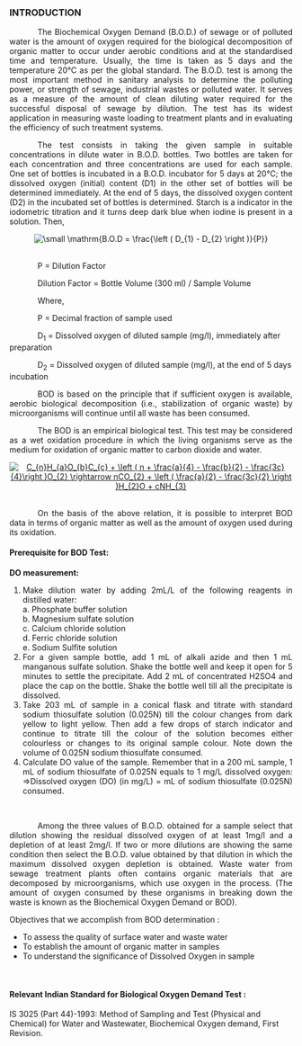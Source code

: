 ### INTRODUCTION<br>

<p style="text-indent:50px; text-align:justify;">The Biochemical Oxygen Demand (B.O.D.) of sewage or of polluted water is the amount of oxygen required for the biological decomposition of organic matter to occur under aerobic conditions and at the standardised time and temperature. Usually, the time is taken as 5 days and the temperature 20°C as per the global standard. The B.O.D. test is among the most important method in sanitary analysis to determine the polluting power, or strength of sewage, industrial wastes or polluted water. It serves as a measure of the amount of clean diluting water required for the successful disposal of sewage by dilution. The test has its widest application in measuring waste loading to treatment plants and in evaluating the efficiency of such treatment systems.</p>

<p style="text-indent:50px; text-align:justify;">The test consists in taking the given sample in suitable concentrations in dilute water in B.O.D. bottles. Two bottles are taken for each concentration and three concentrations are used for each sample. One set of bottles is incubated in a B.O.D. incubator for 5 days at 20°C; the dissolved oxygen (initial) content (D1) in the other set of bottles will be determined immediately. At the end of 5 days, the dissolved oxygen content (D2) in the incubated set of bottles is determined. Starch is a indicator in the iodometric titration and it turns deep dark blue when iodine is present in a solution. Then,</p>

<center><img src="http://latex.codecogs.com/gif.latex?\small&space;\mathrm{B.O.D&space;(mg/l)=&space;\left&space;(&space;D_{1}&space;-&space;D_{2}&space;\right&space;)}{P}" title="\small \mathrm{B.O.D = \frac{\left ( D_{1} - D_{2} \right )}{P}}" /></center>
<br>

<p style="text-indent:50px;">P = Dilution Factor</p>
<p style="text-indent:50px;">Dilution Factor =    Bottle Volume (300 ml) / Sample Volume</p>

<p style="text-indent:50px;">Where,</p>

<p style="text-indent:50px;"><p style="text-indent:50px;">P = Decimal fraction of sample used</p>

<p style="text-indent:50px;">D<sub>1</sub> = Dissolved oxygen of diluted sample (mg/l), immediately after preparation</p>

<p style="text-indent:50px;">D<sub>2</sub> = Dissolved oxygen of diluted sample (mg/l), at the end of 5 days incubation</p>

<p style="text-indent:50px; text-align:justify;">BOD is based on the principle that if sufficient oxygen is available, aerobic biological decomposition (i.e., stabilization of organic waste) by microorganisms will continue until all waste has been consumed.</p>

<p style="text-indent:50px; text-align:justify;">The BOD is an empirical biological test.  This test may be considered as a wet oxidation procedure in which the living organisms serve as the medium for oxidation of organic matter to carbon dioxide and water.</p>

<center><a href="https://www.codecogs.com/eqnedit.php?latex=C_{n}H_{a}O_{b}C_{c}&space;&plus;&space;\left&space;(&space;n&space;&plus;&space;\frac{a}{4}&space;-&space;\frac{b}{2}&space;-&space;\frac{3c}{4}\right&space;)O_{2}&space;\rightarrow&space;nCO_{2}&space;&plus;&space;\left&space;(&space;\frac{a}{2}&space;-&space;\frac{3c}{2}&space;\right&space;)H_{2}O&space;&plus;&space;cNH_{3}" target="_blank"><img src="https://latex.codecogs.com/gif.latex?C_{n}H_{a}O_{b}C_{c}&space;&plus;&space;\left&space;(&space;n&space;&plus;&space;\frac{a}{4}&space;-&space;\frac{b}{2}&space;-&space;\frac{3c}{4}\right&space;)O_{2}&space;\rightarrow&space;nCO_{2}&space;&plus;&space;\left&space;(&space;\frac{a}{2}&space;-&space;\frac{3c}{2}&space;\right&space;)H_{2}O&space;&plus;&space;cNH_{3}" title="C_{n}H_{a}O_{b}C_{c} + \left ( n + \frac{a}{4} - \frac{b}{2} - \frac{3c}{4}\right )O_{2} \rightarrow nCO_{2} + \left ( \frac{a}{2} - \frac{3c}{2} \right )H_{2}O + cNH_{3}" /></a></center></br>

<p style="text-indent:50px; text-align:justify;">On the basis of the above relation, it is possible to interpret BOD data in terms of organic matter as well as the amount of oxygen used during its oxidation.</p>

#### Prerequisite for BOD Test:

<b>DO measurement:</b></br>

  <ol><li style="text-align:justify;"> Make dilution water by adding 2mL/L of the following reagents in distilled water:</br>
  a. Phosphate buffer solution</br>
  b. Magnesium sulfate solution</br>
  c. Calcium chloride solution</br>
  d. Ferric chloride solution</br>
  e. Sodium Sulfite solution </li>
  <li style="text-align:justify;"> For a given sample bottle, add 1 mL of alkali azide and then 1 mL manganous sulfate solution. Shake the bottle well and keep it open for 5 minutes to settle the precipitate. Add 2 mL of concentrated H2SO4 and place the cap on the bottle. Shake the bottle well till all the precipitate is dissolved.</li>
  <li style="text-align:justify;"> Take 203 mL of sample in a conical flask and titrate with standard sodium thiosulfate solution (0.025N) till the colour changes from dark yellow to light yellow. Then add a few drops of starch indicator and continue to titrate till the colour of the solution becomes either colourless or changes to its original sample colour. Note down the volume of 0.025N sodium thiosulfate consumed.</li></li>
  <li style="text-align:justify;"> Calculate DO value of the sample. Remember that in a 200 mL sample, 1 mL of sodium thiosulfate of 0.025N equals to 1 mg/L dissolved oxygen: =>Dissolved oxygen (DO) (in mg/L) = mL of sodium thiosulfate (0.025N) consumed.</li></ol></br>

<p style="text-indent:50px; text-align:justify;">Among the three values of B.O.D. obtained for a sample select that dilution showing the residual dissolved oxygen of at least 1mg/l and a depletion of at least 2mg/l. If two or more dilutions are showing the same condition then select the B.O.D. value obtained by that dilution in which the maximum dissolved oxygen depletion is obtained. Waste water from sewage treatment plants often contains organic materials that are decomposed by microorganisms, which use oxygen in the process. (The amount of oxygen consumed by these organisms in breaking down the waste is known as the Biochemical Oxygen Demand or BOD).</p>

Objectives that we accomplish from BOD determination :
<ul><li>To assess the quality of surface water and waste water</li>
<li>To establish the amount of organic matter in samples</li>
<li>To understand the significance of Dissolved Oxygen in sample</li></ul><br>

#### Relevant Indian Standard for Biological Oxygen Demand Test :
IS 3025 (Part 44)-1993: Method of Sampling and Test (Physical and Chemical) for Water and Wastewater, Biochemical Oxygen demand, First Revision.

